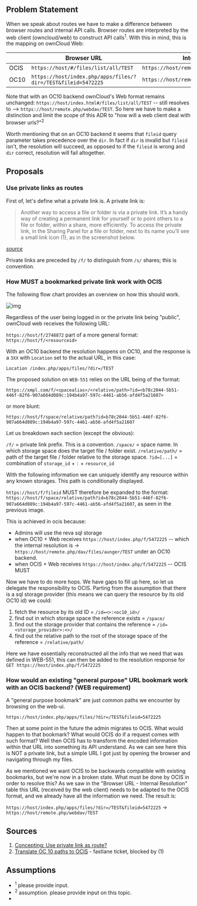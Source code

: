## Problem Statement

When we speak about routes we have to make a difference between browser routes and internal API calls. Browser routes are interpreted by the web client (owncloud/web) to construct API calls<sup>1</sup>. With this in mind, this is the mapping on ownCloud Web:

|      | Browser URL                                                   | Internal Resolution                             |
|------|---------------------------------------------------------------|-------------------------------------------------|
| OCIS | `https://host/#/files/list/all/TEST`                           | `https://host/remote.php/webdav/TEST`           |
| OC10 | `https://host/index.php/apps/files/?dir=/TEST&fileid=5472225`   | `https://host/remote.php/dav/files/aunger/TEST`  |

Note that with an OC10 backend ownCloud's Web format remains unchanged: `https://host/index.html#/files/list/all/TEST` -- still resolves to --> `https://host/remote.php/webdav/TEST`. So here we have to make a distinction and limit the scope of this ADR to "how will a web client deal with browser urls?"<sup>2</sup>

Worth mentioning that on an OC10 backend it seems that `fileid` query parameter takes precedence over the `dir`. In fact if `dir` is invalid but `fileid` isn't, the resolution will succeed, as opposed to if the `fileid` is wrong and `dir` correct, resolution will fail altogether.

## Proposals

### Use private links as routes

First of, let's define what a private link is. A private link is:

> Another way to access a file or folder is via a private link. It’s a handy way of creating a permanent link for yourself or to point others to a file or folder, within a share, more efficiently. To access the private link, in the Sharing Panel for a file or folder, next to its name you’ll see a small link icon (1), as in the screenshot below.

_[source](https://doc.owncloud.com/server/user_manual/files/webgui/sharing.html#using-private-links)_

Private links are preceded by `/f/` to distinguish from `/s/` shares; this is convention.

### How MUST a bookmarked private link work with OCIS

The following flow chart provides an overview on how this should work.

![img](https://i.imgur.com/bE4xymv.png)

Regardless of the user being logged in or the private link being "public", ownCloud web receives the following URL:

`https://host/f/2748872` part of a more general format: `https://host/f/<resourceid>`

With an OC10 backend the resolution happens on OC10, and the response is a `3XX` with `Location` set to the actual URL, in this case:

`Location /index.php/apps/files/?dir=/TEST`

The proposed solution on `WEB-551` relies on the URL being of the format:

`https://xmpl.com/f/<spacealias>/<relative/path>?id=<b78c2044-5b51-446f-82f6-907a664d089c:194b4a97-597c-4461-ab56-afd4f5a21607>`

or more blunt:

`https://host/f/space/relative/path?id=b78c2044-5b51-446f-82f6-907a664d089c:194b4a97-597c-4461-ab56-afd4f5a21607`

Let us breakdown each section (except the obvious):

`/f/` = private link prefix. This is a convention.
`/space/` = space name. In which storage space does the target file / folder exist.
`/relative/path/` = path of the target file / folder relative to the storage space.
`?id=[...]` = combination of `storage_id` + `:` + `resource_id`

With the following information we can uniquely identify any resource within any known storages. This path is conditionally displayed.

`https://host/f/fileid` MUST therefore be expanded to the format: `https://host/f/space/relative/path?id=b78c2044-5b51-446f-82f6-907a664d089c:194b4a97-597c-4461-ab56-afd4f5a21607`, as seen in the previous image.

This is achieved in ocis because:

- Admins will use the reva sql storage
- when OC10 + Web receives `https://host/index.php/f/5472225` -- which the internal resolution is -> `https://host/remote.php/dav/files/aunger/TEST` under an OC10 backend.
- when OCIS + Web receives `https://host/index.php/f/5472225` -- OCIS MUST

Now we have to do more hops. We have gaps to fill up here, so let us delegate the responsibility to OCIS. Parting from the assumption that there is a sql storage provider (this means we can query the resource by its old OC10 id) we could:

1. fetch the resource by its old ID = `/id=<>:<oc10_id>/`
2. find out in which storage space the reference exists = `/space/`
3. find out the storage provider that contains the reference = `/id=<storage_provider>:<>/`
4. find out the relative path to the root of the storage space of the reference = `/relative/path/`

Here we have essentially reconstructed all the info that we need that was defined in WEB-551, this can then be added to the resolution response for `GET https://host/index.php/f/5472225`

### How would an existing "general purpose" URL bookmark work with an OCIS backend? (WEB requirement)

A "general purpose bookmark" are just common paths we encounter by browsing on the web-ui.

`https://host/index.php/apps/files/?dir=/TEST&fileid=5472225`

Then at some point in the future the admin migrates to OCIS. What would happen to that bookmark? What would OCIS do if a request comes with such format? Well then OCIS has to transform the encoded information within that URL into something its API understand. As we can see here this is NOT a private link, but a simple URL I got just by opening the browser and navigating through my files.

As we mentioned we want OCIS to be backwards compatible with existing bookmarks, but we're now in a broken state. What must be done by OCIS in order to resolve this? As we saw in the "Browser URL - Internal Resolution" table this URL (received by the web client) needs to be adapted to the OCIS format, and we already have all the information we need. The result is:

`https://host/index.php/apps/files/?dir=/TEST&fileid=5472225` -> `https://host/remote.php/webdav/TEST`

## Sources

1. [Concepting: Use private link as route?](https://jira.owncloud.com/browse/WEB-551)
2. [Translate OC 10 paths to OCIS](https://jira.owncloud.com/browse/OCIS-1765) - fastlane ticket, blocked by (1)

## Assumptions

- <sup>1</sup> please provide input.
- <sup>2</sup> assumption. please provide input on this topic.
- <sup></sup>
